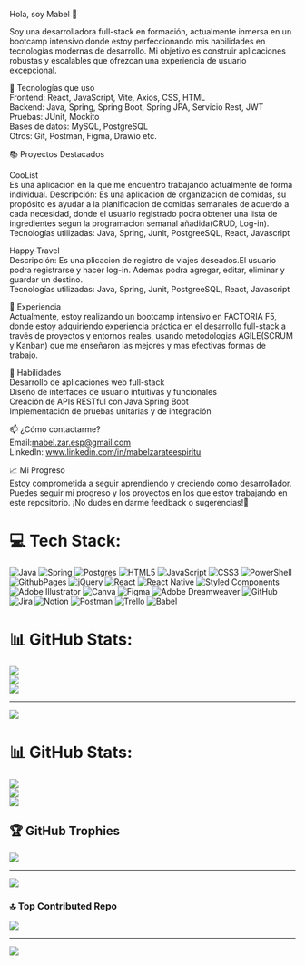 
Hola, soy Mabel 👋  

Soy una desarrolladora full-stack en formación, actualmente inmersa en un bootcamp intensivo donde estoy perfeccionando mis habilidades en tecnologías modernas de desarrollo. Mi objetivo es construir aplicaciones robustas y escalables que ofrezcan una experiencia de usuario excepcional.  

🚀 Tecnologías que uso  
Frontend: React, JavaScript, Vite, Axios, CSS, HTML  
Backend: Java, Spring, Spring Boot, Spring JPA, Servicio Rest, JWT  
Pruebas: JUnit, Mockito  
Bases de datos: MySQL, PostgreSQL  
Otros: Git, Postman, Figma, Drawio etc.  

📚 Proyectos Destacados  

CooList  
Es una aplicacion en la que me encuentro trabajando actualmente de forma individual.
Descripción: Es una aplicacion de organizacion de comidas, su propósito es ayudar a la planificacion de comidas semanales de acuerdo a cada necesidad, donde el usuario registrado podra obtener una lista de ingredientes segun la programacion semanal añadida(CRUD, Log-in).  
Tecnologías utilizadas: Java, Spring, Junit, PostgreeSQL, React, Javascript  

Happy-Travel  
Descripción: Es una plicacion de registro de viajes deseados.El usuario podra registrarse y hacer log-in. Ademas podra agregar, editar, eliminar y guardar un destino.  
Tecnologías utilizadas: Java, Spring, Junit, PostgreeSQL, React, Javascript

💼 Experiencia  
Actualmente, estoy realizando un bootcamp intensivo en FACTORIA F5, donde estoy adquiriendo experiencia práctica en el desarrollo full-stack a través de proyectos y entornos reales, usando metodologias AGILE(SCRUM y Kanban) que me enseñaron las mejores y mas efectivas formas de trabajo.  

🌟 Habilidades  
Desarrollo de aplicaciones web full-stack  
Diseño de interfaces de usuario intuitivas y funcionales  
Creación de APIs RESTful con Java Spring Boot  
Implementación de pruebas unitarias y de integración  

📫 ¿Cómo contactarme?  
Email:mabel.zar.esp@gmail.com  
LinkedIn: www.linkedin.com/in/mabelzarateespiritu  

📈 Mi Progreso  
Estoy comprometida a seguir aprendiendo y creciendo como desarrollador. Puedes seguir mi progreso y los proyectos en los que estoy trabajando en este repositorio. ¡No dudes en darme feedback o sugerencias!💞️  

<!---
MabelZar/MabelZar is a ✨ special ✨ repository because its `README.md` (this file) appears on your GitHub profile.
You can click the Preview link to take a look at your changes.
--->

# 💻 Tech Stack:
![Java](https://img.shields.io/badge/java-%23ED8B00.svg?style=for-the-badge&logo=openjdk&logoColor=white) ![Spring](https://img.shields.io/badge/spring-%236DB33F.svg?style=for-the-badge&logo=spring&logoColor=white) ![Postgres](https://img.shields.io/badge/postgres-%23316192.svg?style=for-the-badge&logo=postgresql&logoColor=white) ![HTML5](https://img.shields.io/badge/html5-%23E34F26.svg?style=for-the-badge&logo=html5&logoColor=white) ![JavaScript](https://img.shields.io/badge/javascript-%23323330.svg?style=for-the-badge&logo=javascript&logoColor=%23F7DF1E) ![CSS3](https://img.shields.io/badge/css3-%231572B6.svg?style=for-the-badge&logo=css3&logoColor=white) ![PowerShell](https://img.shields.io/badge/PowerShell-%235391FE.svg?style=for-the-badge&logo=powershell&logoColor=white) ![GithubPages](https://img.shields.io/badge/github%20pages-121013?style=for-the-badge&logo=github&logoColor=white) ![jQuery](https://img.shields.io/badge/jquery-%230769AD.svg?style=for-the-badge&logo=jquery&logoColor=white) ![React](https://img.shields.io/badge/react-%2320232a.svg?style=for-the-badge&logo=react&logoColor=%2361DAFB) ![React Native](https://img.shields.io/badge/react_native-%2320232a.svg?style=for-the-badge&logo=react&logoColor=%2361DAFB) ![Styled Components](https://img.shields.io/badge/styled--components-DB7093?style=for-the-badge&logo=styled-components&logoColor=white) ![Adobe Illustrator](https://img.shields.io/badge/adobe%20illustrator-%23FF9A00.svg?style=for-the-badge&logo=adobe%20illustrator&logoColor=white) ![Canva](https://img.shields.io/badge/Canva-%2300C4CC.svg?style=for-the-badge&logo=Canva&logoColor=white) ![Figma](https://img.shields.io/badge/figma-%23F24E1E.svg?style=for-the-badge&logo=figma&logoColor=white) ![Adobe Dreamweaver](https://img.shields.io/badge/Adobe%20Dreamweaver-FF61F6.svg?style=for-the-badge&logo=Adobe%20Dreamweaver&logoColor=white) ![GitHub](https://img.shields.io/badge/github-%23121011.svg?style=for-the-badge&logo=github&logoColor=white) ![Jira](https://img.shields.io/badge/jira-%230A0FFF.svg?style=for-the-badge&logo=jira&logoColor=white) ![Notion](https://img.shields.io/badge/Notion-%23000000.svg?style=for-the-badge&logo=notion&logoColor=white) ![Postman](https://img.shields.io/badge/Postman-FF6C37?style=for-the-badge&logo=postman&logoColor=white) ![Trello](https://img.shields.io/badge/Trello-%23026AA7.svg?style=for-the-badge&logo=Trello&logoColor=white) ![Babel](https://img.shields.io/badge/Babel-F9DC3e?style=for-the-badge&logo=babel&logoColor=black)

# 📊 GitHub Stats:
![](https://github-readme-stats.vercel.app/api?username=MabelZar&theme=dark&hide_border=false&include_all_commits=false&count_private=false)<br/>
![](https://github-readme-streak-stats.herokuapp.com/?user=MabelZar&theme=dark&hide_border=false)<br/>
![](https://github-readme-stats.vercel.app/api/top-langs/?username=MabelZar&theme=dark&hide_border=false&include_all_commits=false&count_private=false&layout=compact)

---
[![](https://visitcount.itsvg.in/api?id=MabelZar&icon=0&color=0)](https://visitcount.itsvg.in)

<!-- Proudly created with GPRM ( https://gprm.itsvg.in ) -->
# 📊 GitHub Stats:
![](https://github-readme-stats.vercel.app/api?username=MabelZar&theme=dark&hide_border=false&include_all_commits=true&count_private=false)<br/>
![](https://github-readme-streak-stats.herokuapp.com/?user=MabelZar&theme=dark&hide_border=false)<br/>
![](https://github-readme-stats.vercel.app/api/top-langs/?username=MabelZar&theme=dark&hide_border=false&include_all_commits=true&count_private=false&layout=compact)  

## 🏆 GitHub Trophies  
![](https://github-profile-trophy.vercel.app/?username=MabelZar&theme=radical&no-frame=false&no-bg=true&margin-w=4)  

---
[![](https://visitcount.itsvg.in/api?id=MabelZar&icon=0&color=0)](https://visitcount.itsvg.in)

<!-- Proudly created with GPRM ( https://gprm.itsvg.in ) -->

### 🔝 Top Contributed Repo
![](https://github-contributor-stats.vercel.app/api?username=MabelZar&limit=5&theme=dark&combine_all_yearly_contributions=true)

---
[![](https://visitcount.itsvg.in/api?id=MabelZar&icon=0&color=0)](https://visitcount.itsvg.in)

